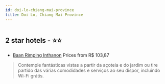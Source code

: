 ```yaml
---
id: doi-lo-chiang-mai-province
title: Doi Lo, Chiang Mai Province
---
```


<center><img src="https://i.travelapi.com/hotels/24000000/23670000/23663900/23663856/423b8242_z.jpg" alt="" /></center>


##  2 star hotels - ⭐️⭐️

-    [Baan Rimping Inthanon](https://www.hurb.com/br/aud/https://www.hurb.com/br/hotels/doi-lo/baan-rimping-inthanon-HT-FBY6?cmp=18055) Prices from R$ 103,87
   > Contemple fantásticas vistas a partir da açoteia e do jardim ou tire partido das várias comodidades e serviços ao seu dispor, incluindo Wi-Fi grátis.
